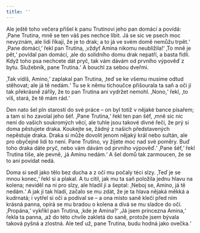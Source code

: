 ```yaml
---
title: ''
---
```


Ale ještě toho večera přišel k panu Trutinovi jeho pan domácí a povídá: ‚Pane Trutina, mně se ten váš pes nechce líbit. Já se sic ve psech moc nevyznám, ale lidi říkají, že je to drak; a to já ve svém domě nemůžu trpět.‘ ‚Pane domácí,‘ řekl pan Trutina, ‚vždyť Amina nikomu neublížila!‘ ‚To mně je pět,‘ povídal pan domácí, ‚ale do solidního domu drak nepatří, a basta fidli. Když toho psa nechcete dát pryč, tak vám dávám od prvního výpověď z bytu. Služebník, pane Trutina.‘ A bouchl za sebou dveřmi.

‚Tak vidíš, Amino,‘ zaplakal pan Trutina, ‚teď se ke všemu musíme odtud stěhovat; ale já tě nedám.‘ Tu se k němu tichoučce přišourala ta saň a oči jí tak překrásně zářily, že to pan Trutina ani vydržet nemohl. ‚Nono,‘ řekl, ‚to víš, stará, že tě mám rád.‘

Den nato šel pln starostí do své práce – on byl totiž v nějaké bance písařem; a tam si ho zavolal jeho šéf. ‚Pane Trutina,‘ řekl ten pan šéf, ‚mně sic nic není do vašich soukromých věcí, ale tuhle jsou takové divné řeči, že prý si doma pěstujete draka. Koukejte se, žádný z našich představených nepěstuje draka. Draka si může dovolit jenom nějaký král nebo sultán, ale pro obyčejné lidi to není. Pane Trutino, vy žijete moc nad své poměry. Buď toho draka dáte pryč, nebo vám dávám od prvního výpověď.‘ ‚Pane šéf,‘ řekl Trutina tiše, ale pevně, ‚já Aminu nedám.‘ A šel domů tak zarmoucen, že se to ani povídat nedá.

Doma si sedl jako tělo bez ducha a z očí mu počaly téci slzy. ‚Teď je se mnou konec,‘ řekl si a plakal. A tu cítil, jak mu ta saň položila jednu hlavu na kolena; neviděl na ni pro slzy, ale hladil ji a šeptal: ‚Neboj se, Amino, já tě nedám.‘ A jak ji tak hladí, začalo se mu zdát, že je ta hlava nějaká měkká a kudrnatá; i vytřel si oči a podíval se – a ona místo saně klečí před ním krásná panna, opírá se mu bradou o kolena a dívá se mu sladce do očí. ‚Propána,‘ vykřikl pan Trutina, ‚kde je Amina?‘ ‚Já jsem princezna Amina,‘ řekla ta panna, ‚až do této chvíle zakletá do saně, protože jsem bývala taková pyšná a zlostná. Ale teď už, pane Trutina, budu hodná jako ovečka.‘
